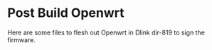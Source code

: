 # Post Build Openwrt

Here are some files to flesh out Openwrt in Dlink dir-819 to sign the firmware.

